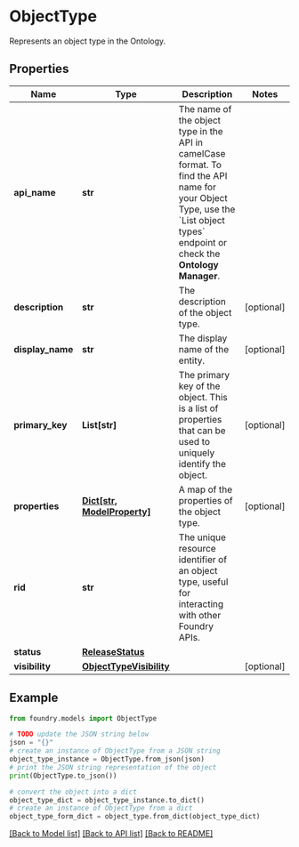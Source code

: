 # ObjectType

Represents an object type in the Ontology.

## Properties

Name | Type | Description | Notes
------------ | ------------- | ------------- | -------------
**api_name** | **str** | The name of the object type in the API in camelCase format. To find the API name for your Object Type, use the \`List object types\` endpoint or check the **Ontology Manager**.  |
**description** | **str** | The description of the object type. | \[optional\]
**display_name** | **str** | The display name of the entity. | \[optional\]
**primary_key** | **List\[str\]** | The primary key of the object. This is a list of properties that can be used to uniquely identify the object. | \[optional\]
**properties** | [**Dict\[str, ModelProperty\]**](ModelProperty.md) | A map of the properties of the object type. | \[optional\]
**rid** | **str** | The unique resource identifier of an object type, useful for interacting with other Foundry APIs. |
**status** | [**ReleaseStatus**](ReleaseStatus.md) |  |
**visibility** | [**ObjectTypeVisibility**](ObjectTypeVisibility.md) |  | \[optional\]

## Example

```python
from foundry.models import ObjectType

# TODO update the JSON string below
json = "{}"
# create an instance of ObjectType from a JSON string
object_type_instance = ObjectType.from_json(json)
# print the JSON string representation of the object
print(ObjectType.to_json())

# convert the object into a dict
object_type_dict = object_type_instance.to_dict()
# create an instance of ObjectType from a dict
object_type_form_dict = object_type.from_dict(object_type_dict)
```

[\[Back to Model list\]](../README.md#documentation-for-models) [\[Back to API list\]](../README.md#documentation-for-api-endpoints) [\[Back to README\]](../README.md)
